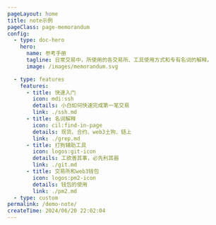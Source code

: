 ```yaml
---
pageLayout: home
title: note示例
pageClass: page-memorandum
config:
  - type: doc-hero
    hero:
      name: 参考手册
      tagline: 日常交易中，所使用的各交易所、工具使用方式和专有名词的解释。
      image: /images/memorandum.svg

  - type: features
    features:
      - title: 快速入门
        icon: mdi:ssh
        details: 小白如何快速完成第一笔交易
        link: ./ssh.md
      - title: 名词解释
        icon: cil:find-in-page
        details: 现货、合约、web3土狗、链上
        link: ./grep.md
      - title: 打狗辅助工具
        icon: logos:git-icon
        details: 工欲善其事，必先利其器
        link: ./git.md
      - title: 交易所和web3钱包
        icon: logos:pm2-icon
        details: 钱包的使用
        link: ./pm2.md
  - type: custom
permalink: /demo-note/
createTime: 2024/06/20 22:02:04
---
```


<style>
.page-memorandum {
  --vp-home-hero-name-color: transparent;
  --vp-home-hero-name-background: linear-gradient(120deg, #1296db 30%, #ffdf85);
  --vp-home-hero-image-background-image: linear-gradient(
    45deg,
    rgb(255, 246, 215) 50%,
    rgb(239, 216, 177) 50%
  );
  --vp-home-hero-image-filter: blur(44px);
}

[data-theme="dark"] .page-memorandum {
  --vp-home-hero-image-background-image: linear-gradient(
    45deg,
    rgba(255, 246, 215, 0.07) 50%,
    rgba(239, 216, 177, 0.15) 50%
  );
}
</style>
